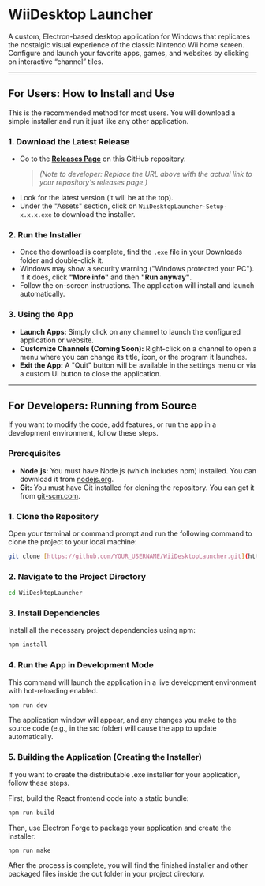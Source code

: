 # WiiDesktop Launcher

A custom, Electron-based desktop application for Windows that replicates the nostalgic visual experience of the classic Nintendo Wii home screen. Configure and launch your favorite apps, games, and websites by clicking on interactive “channel” tiles.

---

## For Users: How to Install and Use

This is the recommended method for most users. You will download a simple installer and run it just like any other application.

### 1. Download the Latest Release

* Go to the [**Releases Page**](https://github.com/YOUR_USERNAME/WiiDesktopLauncher/releases) on this GitHub repository.
    > *(Note to developer: Replace the URL above with the actual link to your repository's releases page.)*
* Look for the latest version (it will be at the top).
* Under the "Assets" section, click on `WiiDesktopLauncher-Setup-x.x.x.exe` to download the installer.

### 2. Run the Installer

* Once the download is complete, find the `.exe` file in your Downloads folder and double-click it.
* Windows may show a security warning ("Windows protected your PC"). If it does, click **"More info"** and then **"Run anyway"**.
* Follow the on-screen instructions. The application will install and launch automatically.

### 3. Using the App

* **Launch Apps:** Simply click on any channel to launch the configured application or website.
* **Customize Channels (Coming Soon):** Right-click on a channel to open a menu where you can change its title, icon, or the program it launches.
* **Exit the App:** A "Quit" button will be available in the settings menu or via a custom UI button to close the application.

---

## For Developers: Running from Source

If you want to modify the code, add features, or run the app in a development environment, follow these steps.

### Prerequisites

* **Node.js:** You must have Node.js (which includes npm) installed. You can download it from [nodejs.org](https://nodejs.org/).
* **Git:** You must have Git installed for cloning the repository. You can get it from [git-scm.com](https://git-scm.com/).

### 1. Clone the Repository

Open your terminal or command prompt and run the following command to clone the project to your local machine:

```bash
git clone [https://github.com/YOUR_USERNAME/WiiDesktopLauncher.git](https://github.com/YOUR_USERNAME/WiiDesktopLauncher.git)
```
### 2. Navigate to the Project Directory
```bash
cd WiiDesktopLauncher
```

### 3. Install Dependencies
Install all the necessary project dependencies using npm:
```bash
npm install
```

### 4. Run the App in Development Mode
This command will launch the application in a live development environment with hot-reloading enabled.

```bash
npm run dev
```

The application window will appear, and any changes you make to the source code (e.g., in the src folder) will cause the app to update automatically.

### 5. Building the Application (Creating the Installer)
If you want to create the distributable .exe installer for your application, follow these steps.

First, build the React frontend code into a static bundle:

```bash
npm run build
```

Then, use Electron Forge to package your application and create the installer:

```bash
npm run make
```


After the process is complete, you will find the finished installer and other packaged files inside the out folder in your project directory.